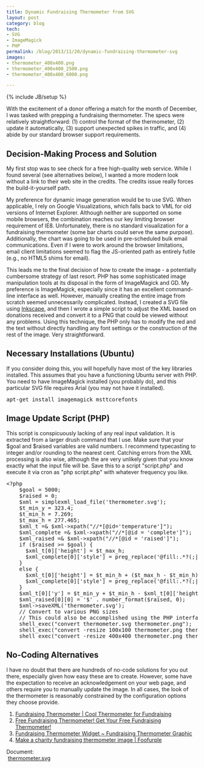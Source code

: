 ```yaml
---
title: Dynamic Fundraising Thermometer from SVG
layout: post
category: blog
tech:
- SVG
- ImageMagick
- PHP
permalink: /blog/2013/11/20/dynamic-fundraising-thermometer-svg
images:
- thermometer_400x400.png
- thermometer_400x400_2500.png
- thermometer_400x400_6000.png

---
```

{% include JB/setup %}
<div id="node-295" class="node node-blog node-promoted">
  <div class="content clearfix">
    <div class="field field-name-body field-type-text-with-summary field-label-hidden"><div class="field-items"><div class="field-item even"><p>With the excitement of a donor offering a match for the month of December, I was tasked with prepping a fundraising thermometer. The specs were relatively straightforward: (1) control the format of the thermometer, (2) update it automatically, (3) support unexpected spikes in traffic, and (4) abide by our standard browser support requirements.</p>
<!--break-->
<h2>
	Decision-Making Process and Solution</h2>
<p>My first stop was to see check for a free high-quality web service. While I found several (see alternatives below), I wanted a more modern look without a link to their web site in the credits. The credits issue really forces the build-it-yourself path.</p>
<p>My preference for dynamic image generation would be to use SVG. When applicable, I rely on Google Visualizations, which falls back to VML for old versions of Internet Explorer. Although neither are supported on some mobile browsers, the combination reaches our key limiting browser requirement of IE8. Unfortunately, there is no standard visualization for a fundraising thermometer (some bar charts could serve the same purpose). Additionally, the chart was going to be used in pre-scheduled bulk email communications. Even if I were to work around the browser limitations, email client limitations seemed to flag the JS-oriented path as entirely futile (e.g., no HTML5 shims for email).</p>
<p>This leads me to the final decision of how to create the image - a potentially cumbersome strategy of last resort. PHP has some sophisticated image manipulation tools at its disposal in the form of ImageMagick and GD. My preference is ImageMagick, especially since it has an excellent command-line interface as well. However, manually creating the entire image from scratch seemed unnecessarily complicated. Instead, I created a SVG file using <a href="http://inkscape.org">Inkscape</a>, and then I wrote a simple script to adjust the XML based on donations received and convert it to a PNG that could be viewed without any problems. Using this technique, the PHP only has to modify the red and the text without directly handling any font settings or the construction of the rest of the image. Very straightforward.</p>
<h2>
	Necessary Installations (Ubuntu)</h2>
<p>If you consider doing this, you will hopefully have most of the key libraries installed. This assumes that you have a functioning Ubuntu server with PHP. You need to have ImageMagick installed (you probably do), and this particular SVG file requires Arial (you may not have it installed).</p>
<pre class="brush:bash">
apt-get install imagemagick msttcorefonts</pre>
<h2>
	Image Update Script (PHP)</h2>
<p>This script is conspicuously lacking of any real input validation. It is extracted from a larger drush command that I use. Make sure that your $goal and $raised variables are valid numbers. I recommend typecasting to integer and/or rounding to the nearest cent. Catching errors from the XML processing is also wise, although the are very unlikely given that you know exactly what the input file will be. Save this to a script "script.php" and execute it via cron as "php script.php" with whatever frequency you like.</p>
<pre class="brush:php">
&lt;?php
    $goal = 5000;
    $raised = 0;
    $xml = simplexml_load_file('thermometer.svg');
    $t_min_y = 323.4;
    $t_min_h = 7.269;
    $t_max_h = 277.465;
    $xml_t =&amp; $xml-&gt;xpath("//*[@id='temperature']");
    $xml_complete =&amp; $xml-&gt;xpath("//*[@id = 'complete']");
    $xml_raised =&amp; $xml-&gt;xpath("//*[@id = 'raised']");
    if ($raised &gt;= $goal) {
      $xml_t[0]['height'] = $t_max_h;
      $xml_complete[0]['style'] = preg_replace('@fill:.*?(;|$)@', 'fill:#ff0000\1', $xml_complete[0]['style']);
    }
    else {
      $xml_t[0]['height'] = $t_min_h + ($t_max_h - $t_min_h) * $raised / $goal;
      $xml_complete[0]['style'] = preg_replace('@fill:.*?(;|$)@', 'fill:#ffffff\1', $xml_complete[0]['style']);
    }
    $xml_t[0]['y'] = $t_min_y + $t_min_h - $xml_t[0]['height'];
    $xml_raised[0][0] = '$' . number_format($raised, 0);
    $xml-&gt;saveXML('thermometer.svg');
    // Convert to various PNG sizes
    // This could also be accomplished using the PHP interface, but I prefer to leverage the entire stack.
    shell_exec("convert thermometer.svg thermometer.png");
    shell_exec("convert -resize 100x100 thermometer.png thermometer_100x100.png");
    shell_exec("convert -resize 400x400 thermometer.png thermometer_400x400.png");
</pre>
<h2>
	No-Coding Alternatives</h2>
<p>I have no doubt that there are hundreds of no-code solutions for you out there, especially given how easy these are to create. However, some have the expectation to receive an acknowledgement on your web page, and others require you to manually update the image. In all cases, the look of the thermometer is reasonably constrained by the configuration options they choose provide.</p>
<ol><li>
		<a href="http://thermometer.fund-raising-ideas-center.com/">Fundraising Thermometer | Cool Thermometer for Fundraising</a></li>
	<li>
		<a href="http://www.abcfundraising.com/thermometer/">Free Fundraising Thermometer! Get Your Free Fundraising Thermometer!</a></li>
	<li>
		<a href="http://www.school-fundraisers.com/fundraising-thermometer.php">Fundraising Thermometer Widget ~ Fundraising Thermometer Graphic</a></li>
	<li>
		<a href="http://foofurple.com/thermometer/">Make a charity fundraising thermometer image | Foofurple</a></li>
</ol></div></div></div><div class="field field-name-field-document field-type-file field-label-above"><div class="field-label">Document:&nbsp;</div><div class="field-items"><div class="field-item even"><span class="file"><img class="file-icon" alt="" title="image/svg+xml" src="http://w.wcdn.ws/cdn/farfuture/5BLCfr5fS1vaf6MuKfh40wQoUKIFM2S5DjpHy30EImA/drupal:7.15-dev/modules/file/icons/image-x-generic.png" /> <a href="http://w.wcdn.ws/cdn/farfuture/SSgf5W7Ru-rXmkpWJx6d2-iGURhltqGoPzRZ5xlPst0/md5:a66b24fb2ce4810efb24fa0034921d2b/sites/default/files/blog/thermometer.svg" type="image/svg+xml; length=11171">thermometer.svg</a></span></div></div></div>  </div>
</div>
